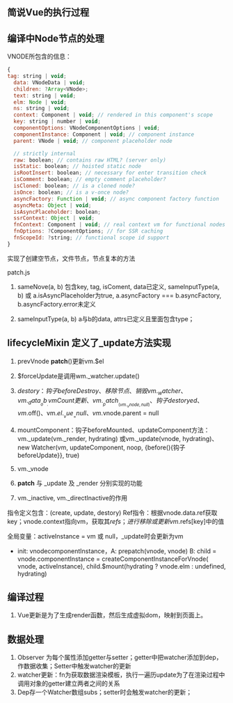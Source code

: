 ## 简说Vue的执行过程

## 编译中Node节点的处理

VNODE所包含的信息：
```javascript
{
tag: string | void;
  data: VNodeData | void;
  children: ?Array<VNode>;
  text: string | void;
  elm: Node | void;
  ns: string | void;
  context: Component | void; // rendered in this component's scope
  key: string | number | void;
  componentOptions: VNodeComponentOptions | void;
  componentInstance: Component | void; // component instance
  parent: VNode | void; // component placeholder node

  // strictly internal
  raw: boolean; // contains raw HTML? (server only)
  isStatic: boolean; // hoisted static node
  isRootInsert: boolean; // necessary for enter transition check
  isComment: boolean; // empty comment placeholder?
  isCloned: boolean; // is a cloned node?
  isOnce: boolean; // is a v-once node?
  asyncFactory: Function | void; // async component factory function
  asyncMeta: Object | void;
  isAsyncPlaceholder: boolean;
  ssrContext: Object | void;
  fnContext: Component | void; // real context vm for functional nodes
  fnOptions: ?ComponentOptions; // for SSR caching
  fnScopeId: ?string; // functional scope id support
}
```
实现了创建空节点，文件节点，节点复本的方法

patch.js
1. sameNove(a, b) 包含key, tag, isComent, data已定义, sameInputType(a, b) 或 a.isAsyncPlaceholder为true, a.asyncFactory === b.asyncFactory, b.asyncFactory.error未定义

2. sameInputType(a, b) a与b的data, attrs已定义且里面包含type；


## lifecycleMixin 定义了_update方法实现
1. prevVnode __patch__()更新vm.$el
2. $forceUpdate是调用wm._watcher.update()
3. $destory：钩子beforeDestroy、移除节点、销毁vm._watcher、vm._data__ob__.vmCount更新、vm.__patch__(vm._vnode, null)、钩子destoryed、vm.$off()、vm.$el.__vue__ = null、vm.$vnode.parent = null
4. mountComponent：钩子beforeMounted、updateComponent方法：vm._update(vm._render, hydrating) 或vm._update(vnode, hydrating)、new Watcher(vm, updateComponent, noop, {before(){钩子beforeUpdate}}, true)






1. vm.\_vnode
2. __patch__ 与 \_update 及 \_render 分别实现的功能
3. vm.\_inactive, vm.\_directInactive的作用

指令定义包含：(create, update, destory)
Ref指令：根据vnode.data.ref获取key；vnode.context指向vm，获取其$refs；进行移除 或 更新vm.$refs[key]中的值

全局变量：activeInstance = vm 或 null，\_update时会更新为vm




- init: vnodecomponentInstance，A: prepatch(vnode, vnode) B: child = vnode.componentInstance = createComponentInstanceForVnode( vnode, activeInstance), child.$mount(hydrating ? vnode.elm : undefined, hydrating)

## 编译过程
1. Vue更新是为了生成render函数，然后生成虚拟dom，映射到页面上。

## 数据处理
1. Observer 为每个属性添加getter与setter；getter中把watcher添加到dep， 作数据收集；Setter中触发watcher的更新
2. watcher更新：fn为获取数据渲染模板，执行一遍历update为了在渲染过程中调用对象的getter建立两者之间的关系
3. Dep存一个Watcher数组subs；setter时会触发watcher的更新；
